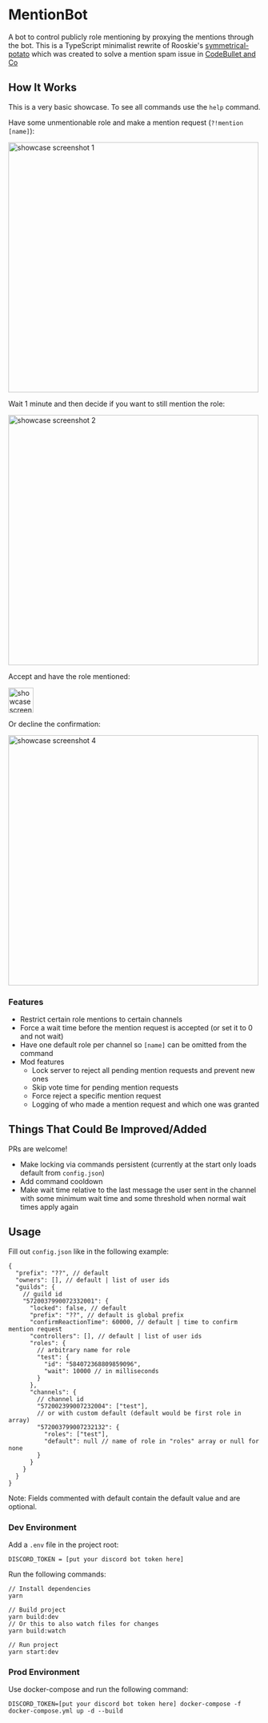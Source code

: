 # MentionBot

A bot to control publicly role mentioning by proxying the mentions through the bot. This is a
TypeScript minimalist rewrite of Rooskie's
[symmetrical-potato](https://github.com/GalaxySH/symmetrical-potato) which was created to solve a
mention spam issue in [CodeBullet and Co](https://discord.gg/3wTEZkh)

## How It Works

This is a very basic showcase. To see all commands use the `help` command.

Have some unmentionable role and make a mention request (`?!mention [name]`):

<img alt="showcase screenshot 1" src="docs/screenshot-1.png?raw=true" width=500 />

Wait 1 minute and then decide if you want to still mention the role:

<img alt="showcase screenshot 2" src="docs/screenshot-2.png?raw=true" width=500 />

Accept and have the role mentioned:

<img alt="showcase screenshot 3" src="docs/screenshot-3.png?raw=true" height=50 />

Or decline the confirmation:

<img alt="showcase screenshot 4" src="docs/screenshot-4.png?raw=true" width=500 />

### Features

- Restrict certain role mentions to certain channels
- Force a wait time before the mention request is accepted (or set it to 0 and not wait)
- Have one default role per channel so `[name]` can be omitted from the command
- Mod features
  - Lock server to reject all pending mention requests and prevent new ones
  - Skip vote time for pending mention requests
  - Force reject a specific mention request
  - Logging of who made a mention request and which one was granted

## Things That Could Be Improved/Added

PRs are welcome!

- Make locking via commands persistent (currently at the start only loads default from
  `config.json`)
- Add command cooldown
- Make wait time relative to the last message the user sent in the channel with some minimum wait
  time and some threshold when normal wait times apply again

## Usage

Fill out `config.json` like in the following example:

```jsonc
{
  "prefix": "??", // default
  "owners": [], // default | list of user ids
  "guilds": {
    // guild id
    "5720037990072332001": {
      "locked": false, // default
      "prefix": "??", // default is global prefix
      "confirmReactionTime": 60000, // default | time to confirm mention request
      "controllers": [], // default | list of user ids
      "roles": {
        // arbitrary name for role
        "test": {
          "id": "584072368809859096",
          "wait": 10000 // in milliseconds
        }
      },
      "channels": {
        // channel id
        "572002399007232004": ["test"],
        // or with custom default (default would be first role in array)
        "572003799007232132": {
          "roles": ["test"],
          "default": null // name of role in "roles" array or null for none
        }
      }
    }
  }
}
```

Note: Fields commented with default contain the default value and are optional.

### Dev Environment

Add a `.env` file in the project root:

```env
DISCORD_TOKEN = [put your discord bot token here]
```

Run the following commands:

```bsh
// Install dependencies
yarn

// Build project
yarn build:dev
// Or this to also watch files for changes
yarn build:watch

// Run project
yarn start:dev
```

### Prod Environment

Use docker-compose and run the following command:

```terminal
DISCORD_TOKEN=[put your discord bot token here] docker-compose -f docker-compose.yml up -d --build
```
